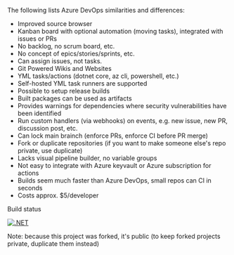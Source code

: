 The following lists Azure DevOps similarities and differences:

- Improved source browser
- Kanban board with optional automation (moving tasks), integrated with issues or PRs
- No backlog, no scrum board, etc.
- No concept of epics/stories/sprints, etc.
- Can assign issues, not tasks.
- Git Powered Wikis and Websites
- YML tasks/actions (dotnet core, az cli, powershell, etc.)
- Self-hosted YML task runners are supported 
- Possible to setup release builds
- Built packages can be used as artifacts
- Provides warnings for dependencies where security vulnerabilities have been identified
- Run custom handlers (via webhooks) on events, e.g. new issue, new PR, discussion post, etc.
- Can lock main brainch (enforce PRs, enforce CI before PR merge)
- Fork or duplicate repositories (if you want to make someone else's repo private, use duplicate)
- Lacks visual pipeline builder, no variable groups
- Not easy to integrate with Azure keyvault or Azure subscription for actions
- Builds seem much faster than Azure DevOps, small repos can CI in seconds
- Costs approx. $5/developer

Build status

[![.NET](https://github.com/Pixeldyne-Systems/AZ-204-DevelopingSolutionsforMicrosoftAzure/actions/workflows/dotnet.yml/badge.svg)](https://github.com/Pixeldyne-Systems/AZ-204-DevelopingSolutionsforMicrosoftAzure/actions/workflows/dotnet.yml)

Note: because this project was forked, it's public (to keep forked projects private, duplicate them instead)
